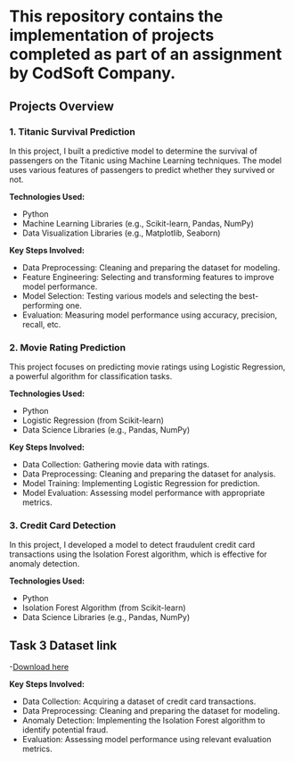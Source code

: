 

  

# This repository contains the implementation of projects completed as part of an assignment by CodSoft Company.  

## Projects Overview  

### 1. Titanic Survival Prediction  
In this project, I built a predictive model to determine the survival of passengers on the Titanic using Machine Learning techniques. The model uses various features of passengers to predict whether they survived or not.  

**Technologies Used:**  
- Python  
- Machine Learning Libraries (e.g., Scikit-learn, Pandas, NumPy)  
- Data Visualization Libraries (e.g., Matplotlib, Seaborn)  

**Key Steps Involved:**  
- Data Preprocessing: Cleaning and preparing the dataset for modeling.  
- Feature Engineering: Selecting and transforming features to improve model performance.  
- Model Selection: Testing various models and selecting the best-performing one.  
- Evaluation: Measuring model performance using accuracy, precision, recall, etc.  

### 2. Movie Rating Prediction  
This project focuses on predicting movie ratings using Logistic Regression, a powerful algorithm for classification tasks.  

**Technologies Used:**  
- Python  
- Logistic Regression (from Scikit-learn)  
- Data Science Libraries (e.g., Pandas, NumPy)  

**Key Steps Involved:**  
- Data Collection: Gathering movie data with ratings.  
- Data Preprocessing: Cleaning and preparing the dataset for analysis.  
- Model Training: Implementing Logistic Regression for prediction.  
- Model Evaluation: Assessing model performance with appropriate metrics.

### 3. Credit Card Detection  
In this project, I developed a model to detect fraudulent credit card transactions using the Isolation Forest algorithm, which is effective for anomaly detection.  

**Technologies Used:**  
- Python  
- Isolation Forest Algorithm (from Scikit-learn)  
- Data Science Libraries (e.g., Pandas, NumPy)
 ## Task 3 Dataset link
  
  -[Download here](https://www.kaggle.com/datasets/mlg-ulb/creditcardfraud)


**Key Steps Involved:**  
- Data Collection: Acquiring a dataset of credit card transactions.  
- Data Preprocessing: Cleaning and preparing the dataset for modeling.  
- Anomaly Detection: Implementing the Isolation Forest algorithm to identify potential fraud.  
- Evaluation: Assessing model performance using relevant evaluation metrics.  
